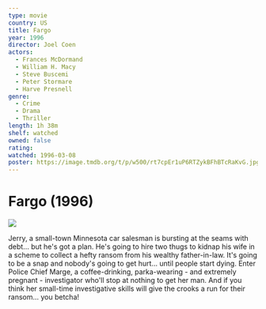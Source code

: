 ```yaml
---
type: movie
country: US
title: Fargo
year: 1996
director: Joel Coen
actors:
  - Frances McDormand
  - William H. Macy
  - Steve Buscemi
  - Peter Stormare
  - Harve Presnell
genre:
  - Crime
  - Drama
  - Thriller
length: 1h 38m
shelf: watched
owned: false
rating:
watched: 1996-03-08
poster: https://image.tmdb.org/t/p/w500/rt7cpEr1uP6RTZykBFhBTcRaKvG.jpg
---
```


# Fargo (1996)

![](https://image.tmdb.org/t/p/w500/rt7cpEr1uP6RTZykBFhBTcRaKvG.jpg)

Jerry, a small-town Minnesota car salesman is bursting at the seams with debt... but he's got a plan. He's going to hire two thugs to kidnap his wife in a scheme to collect a hefty ransom from his wealthy father-in-law. It's going to be a snap and nobody's going to get hurt... until people start dying. Enter Police Chief Marge, a coffee-drinking, parka-wearing - and extremely pregnant - investigator who'll stop at nothing to get her man. And if you think her small-time investigative skills will give the crooks a run for their ransom... you betcha!